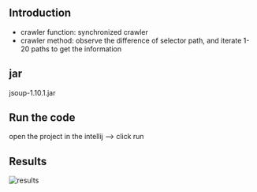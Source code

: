 ## Introduction
* crawler function: synchronized crawler 
* crawler method: observe the difference of selector path, and iterate 1-20 paths to get the information 

## jar
jsoup-1.10.1.jar

## Run the code
open the project in the intellij --> click run

## Results
![results](https://github.com/zhewangjoe/CS502-1801/blob/zixianlin/ZixianLin/P2_exam/rentCrawler%20results.PNG)
